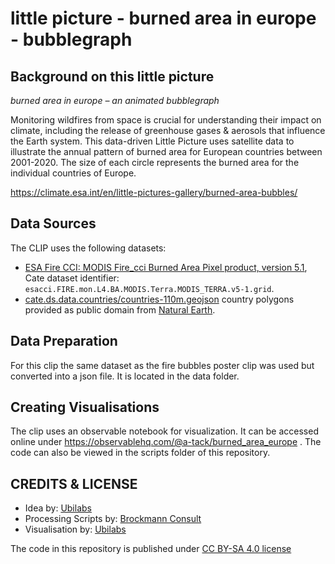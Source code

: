 # little picture - burned area in europe - bubblegraph

## Background on this little picture
_burned area in europe – an animated bubblegraph_

Monitoring wildfires from space is crucial for understanding their impact on climate, including the release of greenhouse gases &amp; aerosols that influence the Earth system.
This data-driven Little Picture uses satellite data to illustrate the annual pattern of burned area for European countries between 2001-2020. The size of each circle represents the burned area for the individual countries of Europe.

https://climate.esa.int/en/little-pictures-gallery/burned-area-bubbles/

## Data Sources

The CLIP uses the following datasets:

- [ESA Fire CCI: MODIS Fire_cci Burned Area Pixel product, version 5.1](https://catalogue.ceda.ac.uk/uuid/58f00d8814064b79a0c49662ad3af537), 
  Cate dataset identifier: `esacci.FIRE.mon.L4.BA.MODIS.Terra.MODIS_TERRA.v5-1.grid`.
- [cate.ds.data.countries/countries-110m.geojson](https://github.com/CCI-Tools/cate/blob/master/cate/ds/data/countries/countries-110m.geojson) 
  country polygons provided as public domain from [Natural Earth](https://www.naturalearthdata.com/).

## Data Preparation
For this clip the same dataset as the fire bubbles poster clip was used but converted into a json file. It is located in the data folder.

## Creating Visualisations
The clip uses an observable notebook for visualization. It can be accessed online under https://observablehq.com/@a-tack/burned_area_europe .
The code can also be viewed in the scripts folder of this repository.

## CREDITS & LICENSE
- Idea by: [Ubilabs](https://www.ubilabs.com/)
- Processing Scripts by: [Brockmann Consult](https://www.brockmann-consult.de/)
- Visualisation by: [Ubilabs](https://www.ubilabs.com/)

The code in this repository is published under [CC BY-SA 4.0 license](https://creativecommons.org/licenses/by-sa/4.0/)
